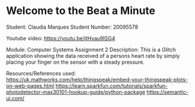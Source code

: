 Welcome to the Beat a Minute
==============================

Student: Claudia Marques
Student Number: 20095578

Youtube video: https://youtu.be/jtHvau9ISG4

Module: Computer Systems Assignment 2
Description: This is a Glitch application showing the data received of a persons heart rate by simply placing your finger on the sensor with a steady pressure.

Resources/References used: 
https://uk.mathworks.com/help/thingspeak/embed-your-thingspeak-plots-on-web-pages.html
https://learn.sparkfun.com/tutorials/sparkfun-photodetector-max30101-hookup-guide/python-package
https://semantic-ui.com/
